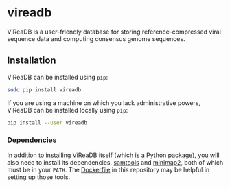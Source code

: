 # vireadb
ViReaDB is a user-friendly database for storing reference-compressed viral sequence data and computing consensus genome sequences.

## Installation
ViReaDB can be installed using `pip`:


```bash
sudo pip install vireadb
```

If you are using a machine on which you lack administrative powers, ViReaDB can be installed locally using `pip`:

```bash
pip install --user vireadb
```

### Dependencies
In addition to installing ViReaDB itself (which is a Python package), you will also need to install its dependencies, [samtools](https://github.com/samtools/samtools) and [minimap2](https://github.com/lh3/minimap2), both of which must be in your `PATH`. The [Dockerfile](Dockerfile) in this repository may be helpful in setting up those tools.

